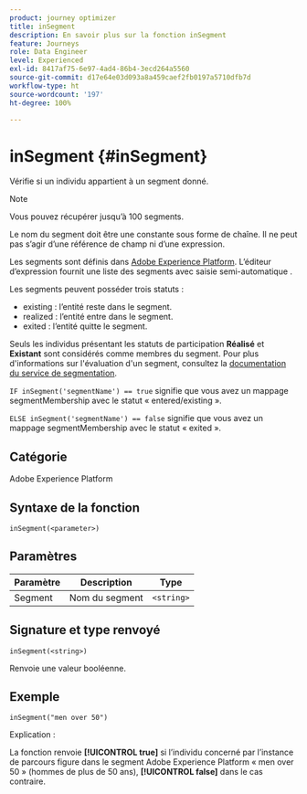 ```yaml
---
product: journey optimizer
title: inSegment
description: En savoir plus sur la fonction inSegment
feature: Journeys
role: Data Engineer
level: Experienced
exl-id: 8417af75-6e97-4ad4-86b4-3ecd264a5560
source-git-commit: d17e64e03d093a8a459caef2fb0197a5710dfb7d
workflow-type: ht
source-wordcount: '197'
ht-degree: 100%

---
```


# inSegment {#inSegment}

Vérifie si un individu appartient à un segment donné.

>[!NOTE]
>
>Vous pouvez récupérer jusqu’à 100 segments.

Le nom du segment doit être une constante sous forme de chaîne. Il ne peut pas s’agir d’une référence de champ ni d’une expression.

Les segments sont définis dans [Adobe Experience Platform](https://platform.adobe.com/segment/overview). L’éditeur d’expression fournit une liste des segments avec saisie semi-automatique .

Les segments peuvent posséder trois statuts :

* existing : lʼentité reste dans le segment.
* realized : lʼentité entre dans le segment.
* exited : lʼentité quitte le segment.

Seuls les individus présentant les statuts de participation **Réalisé** et **Existant** sont considérés comme membres du segment. Pour plus d&#39;informations sur l&#39;évaluation d&#39;un segment, consultez la [documentation du service de segmentation](https://experienceleague.adobe.com/docs/experience-platform/segmentation/tutorials/evaluate-a-segment.html?lang=fr#interpret-segment-results).

`IF inSegment('segmentName') == true` signifie que vous avez un mappage segmentMembership avec le statut « entered/existing ».

`ELSE inSegment('segmentName') == false` signifie que vous avez un mappage segmentMembership avec le statut « exited ».

## Catégorie

Adobe Experience Platform

## Syntaxe de la fonction

`inSegment(<parameter>)`

## Paramètres

| Paramètre | Description | Type |
|--- |--- |--- |
| Segment | Nom du segment | `<string>` |

## Signature et type renvoyé

`inSegment(<string>)`

Renvoie une valeur booléenne.

## Exemple

`inSegment("men over 50")`

Explication :

La fonction renvoie **[!UICONTROL true]** si l’individu concerné par l’instance de parcours figure dans le segment Adobe Experience Platform « men over 50 » (hommes de plus de 50 ans), **[!UICONTROL false]** dans le cas contraire.
